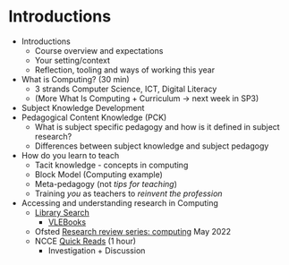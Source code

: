 Introductions
=============

* Introductions
    * Course overview and expectations
    * Your setting/context
    * Reflection, tooling and ways of working this year
* What is Computing? (30 min)
    * 3 strands Computer Science, ICT, Digital Literacy
    * (More What Is Computing + Curriculum -> next week in SP3)
* Subject Knowledge Development
* Pedagogical Content Knowledge (PCK)
    * What is subject specific pedagogy and how is it defined in subject research?
    * Differences between subject knowledge and subject pedagogy
* How do you learn to teach
    * Tacit knowledge - concepts in computing
    * Block Model (Computing example)
    * Meta-pedagogy (not _tips for teaching_)
    * Training _you_ as teachers to _reinvent the profession_
* Accessing and understanding research in Computing
    * [Library Search](https://ulms.ent.sirsidynix.net.uk/client/en_GB/CCCU)
        * [VLEBooks](https://vlebooks.com/)
    * Ofsted [Research review series: computing](https://www.gov.uk/government/publications/research-review-series-computing/research-review-series-computing) May 2022
    * NCCE [Quick Reads](https://blog.teachcomputing.org/tag/quickread/) (1 hour)
        * Investigation + Discussion
